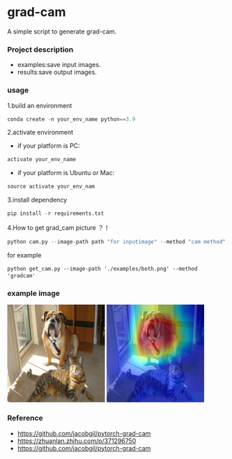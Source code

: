 # grad-cam
A simple script to generate grad-cam.

### Project description

* examples:save input images.
* results:save output images.

### usage

1.build an environment

```python
conda create -n your_env_name python==3.9
```

2.activate environment

* if your platform is PC:

```python
activate your_env_name
```

* if your platform is Ubuntu or Mac:

```python
source activate your_env_nam
```

3.install dependency

```python
pip install -r requirements.txt
```

4.How to get grad_cam picture ？！

```python
python cam.py --image-path path "for inputimage" --method "cam method"
```
for example

```shell
python get_cam.py --image-path './examples/both.png' --method 'gradcam'
```



### example image

![image](https://github.com/ElegantAnkster/grad-cam/blob/main/examples/both.png?raw=true)
![image](https://github.com/ElegantAnkster/grad-cam/blob/main/result/both.png_gradcam_cam.jpg?raw=true)

### Reference
* https://github.com/jacobgil/pytorch-grad-cam
* https://zhuanlan.zhihu.com/p/371296750
* https://github.com/jacobgil/pytorch-grad-cam
